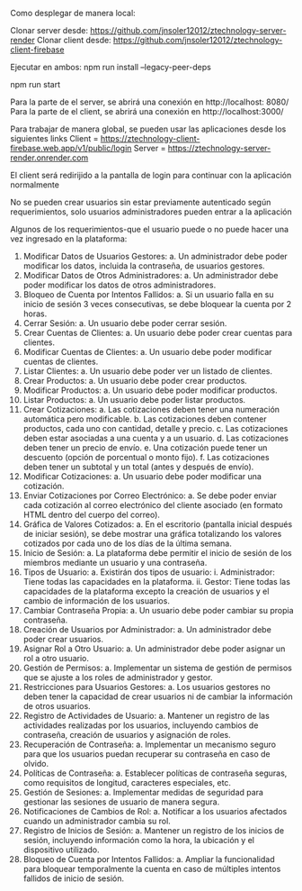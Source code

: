 Como desplegar de manera local:

Clonar server desde: https://github.com/jnsoler12012/ztechnology-server-render
Clonar client desde: https://github.com/jnsoler12012/ztechnology-client-firebase


Ejecutar en ambos:
npm run install –legacy-peer-deps

npm run start


Para la parte de el server, se abrirá una conexión en http://localhost: 8080/
Para la parte de el client, se abrirá una conexión en http://localhost:3000/


Para trabajar de manera global, se pueden usar las aplicaciones desde los siguientes links
Client = https://ztechnology-client-firebase.web.app/v1/public/login
Server = https://ztechnology-server-render.onrender.com

El client será redirijido a la pantalla de login para continuar con la aplicación normalmente

No se pueden crear usuarios sin estar previamente autenticado según requerimientos, solo usuarios administradores pueden entrar a la aplicación

Algunos de los requerimientos-que el usuario puede o no puede hacer una vez ingresado en la plataforma:








1.	Modificar Datos de Usuarios Gestores:
a.	Un administrador debe poder modificar los datos, incluida la contraseña, de usuarios gestores.
2.	Modificar Datos de Otros Administradores:
a.	Un administrador debe poder modificar los datos de otros administradores.
3.	Bloqueo de Cuenta por Intentos Fallidos:
a.	Si un usuario falla en su inicio de sesión 3 veces consecutivas, se debe bloquear la cuenta por 2 horas.
4.	Cerrar Sesión:
a.	Un usuario debe poder cerrar sesión.
5.	Crear Cuentas de Clientes:
a.	Un usuario debe poder crear cuentas para clientes.
6.	Modificar Cuentas de Clientes:
a.	Un usuario debe poder modificar cuentas de clientes.
7.	Listar Clientes:
a.	Un usuario debe poder ver un listado de clientes.
8.	Crear Productos:
a.	Un usuario debe poder crear productos.
9.	Modificar Productos:
a.	Un usuario debe poder modificar productos.
10.	Listar Productos:
a.	Un usuario debe poder listar productos.
11.	Crear Cotizaciones:
a.	Las cotizaciones deben tener una numeración automática pero modificable.
b.	Las cotizaciones deben contener productos, cada uno con cantidad, detalle y precio.
c.	Las cotizaciones deben estar asociadas a una cuenta y a un usuario.
d.	Las cotizaciones deben tener un precio de envío.
e.	Una cotización puede tener un descuento (opción de porcentual o monto fijo).
f.	Las cotizaciones deben tener un subtotal y un total (antes y después de envío).
12.	Modificar Cotizaciones:
a.	Un usuario debe poder modificar una cotización.
13.	Enviar Cotizaciones por Correo Electrónico:
a.	Se debe poder enviar cada cotización al correo electrónico del cliente asociado (en formato HTML dentro del cuerpo del correo).
14.	Gráfica de Valores Cotizados:
a.	En el escritorio (pantalla inicial después de iniciar sesión), se debe mostrar una gráfica totalizando los valores cotizados por cada uno de los días de la última semana.
15.	Inicio de Sesión:
a.	La plataforma debe permitir el inicio de sesión de los miembros mediante un usuario y una contraseña.
16.	Tipos de Usuario:
a.	Existirán dos tipos de usuario:
i.	Administrador: Tiene todas las capacidades en la plataforma.
ii.	Gestor: Tiene todas las capacidades de la plataforma excepto la creación de usuarios y el cambio de información de los usuarios.
17.	Cambiar Contraseña Propia:
a.	Un usuario debe poder cambiar su propia contraseña.
18.	Creación de Usuarios por Administrador:
a.	Un administrador debe poder crear usuarios.
19.	Asignar Rol a Otro Usuario:
a.	Un administrador debe poder asignar un rol a otro usuario.
20.	Gestión de Permisos:
a.	Implementar un sistema de gestión de permisos que se ajuste a los roles de administrador y gestor.
21.	Restricciones para Usuarios Gestores:
a.	Los usuarios gestores no deben tener la capacidad de crear usuarios ni de cambiar la información de otros usuarios.
22.	Registro de Actividades de Usuario:
a.	Mantener un registro de las actividades realizadas por los usuarios, incluyendo cambios de contraseña, creación de usuarios y asignación de roles.
23.	Recuperación de Contraseña:
a.	Implementar un mecanismo seguro para que los usuarios puedan recuperar su contraseña en caso de olvido.
24.	Políticas de Contraseña:
a.	Establecer políticas de contraseña seguras, como requisitos de longitud, caracteres especiales, etc.
25.	Gestión de Sesiones:
a.	Implementar medidas de seguridad para gestionar las sesiones de usuario de manera segura.
26.	Notificaciones de Cambios de Rol:
a.	Notificar a los usuarios afectados cuando un administrador cambia su rol.
27.	Registro de Inicios de Sesión:
a.	Mantener un registro de los inicios de sesión, incluyendo información como la hora, la ubicación y el dispositivo utilizado.
28.	Bloqueo de Cuenta por Intentos Fallidos:
a.	Ampliar la funcionalidad para bloquear temporalmente la cuenta en caso de múltiples intentos fallidos de inicio de sesión.

